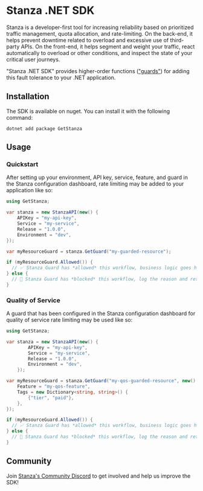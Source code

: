 # Stanza .NET SDK

Stanza is a developer-first tool for increasing reliability based on prioritized traffic management, quota allocation, and rate-limiting. On the back-end, it helps prevent downtime related to overload and excessive use of third-party APIs. On the front-end, it helps segment and weight your traffic, react automatically to overload or other conditions, and inspect the state of your critical user journeys.

"Stanza .NET SDK" provides higher-order functions (["guards"](https://docs.dev.getstanza.dev/glossary#guard)) for adding this fault tolerance to your .NET application.

## Installation

The SDK is available on nuget. You can install it with the following command:
```shell
dotnet add package GetStanza
```

## Usage

### Quickstart

After setting up your environment, API key, service, feature, and guard in the Stanza configuration dashboard, rate limiting may be added to your application like so:

```cs
using GetStanza;

var stanza = new StanzaAPI(new() {
    APIKey = "my-api-key",
    Service = "my-service",
    Release = "1.0.0",
    Environment = "dev",
});

var myResourceGuard = stanza.GetGuard("my-guarded-resource");

if (myResourceGuard.Allowed()) {
  // ✅ Stanza Guard has *allowed* this workflow, business logic goes here.
} else {
  // 🚫 Stanza Guard has *blocked* this workflow, log the reason and return 429 status
}
```

### Quality of Service

A guard that has been configured in the Stanza configuration dashboard for quality of service rate limiting may be used like so:

```cs
using GetStanza;

var stanza = new StanzaAPI(new() {
        APIKey = "my-api-key",
        Service = "my-service",
        Release = "1.0.0",
        Environment = "dev",
    });

var myResourceGuard = stanza.GetGuard("my-qos-guarded-resource", new() {
    Feature = "my-qos-feature",
    Tags = new Dictionary<string, string>() {
        {"tier", "paid"},
    },
});

if (myResourceGuard.Allowed()) {
  // ✅ Stanza Guard has *allowed* this workflow, business logic goes here.
} else {
  // 🚫 Stanza Guard has *blocked* this workflow, log the reason and return 429 status
}
```

## Community

Join [Stanza's Community Discord](https://discord.gg/qaCRa2nMxY) to get involved and help us improve the SDK!